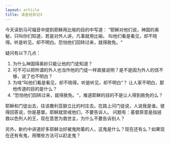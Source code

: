 ```yaml
---
layout: article
title: 读圣经杂记3
---
```


今天读到马可福音中提到耶稣用比喻的目的中写道：
“耶稣对他们说，神国的奥秘，只叫你们知道，若是对外人讲，凡事就用比喻。
叫他们看是看见，却不晓得。听是听见，却不明白。恐怕他们回转过来，就得赦免。“

疑问有以下几点：

1. 为什么神国得奥妙只能让他的门徒知道？
2. 可不可以把所谓的外人也当作他的门徒一样直接说明？是不是因为外人的信不够，说了也不明白？
3. 为啥“叫他们看是看见，却不晓得。听是听见，却不明白“？ 让人家不明白，那他传道的目的是什么？
4. “恐怕他们回转过来，就得赦免。“，难道耶稣的目的不是让人得到赦免的么？

耶稣和门徒出去，往该撒利亚腓立比的村庄去。在路上问门徒说，人说我是谁。彼得回答说，你是基督。耶稣就禁戒他们，不要告诉人。
问题有：基督原意是指拯救以色列人的王，现在意思为救世主，为什么不要告诉别人？

另外，新约中讲道好多耶稣治好被鬼附着的人，这鬼是什么？现在还有么？如果现在还有有鬼，用哪些方法可以赶走鬼？
